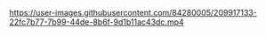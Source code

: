 
https://user-images.githubusercontent.com/84280005/209917133-22fc7b77-7b99-44de-8b6f-9d1b11ac43dc.mp4


